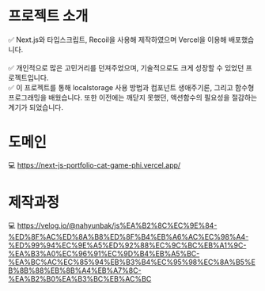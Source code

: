 
# 프로젝트 소개 
✅ Next.js와 타입스크립트,  Recoil을 사용해 제작하였으며 Vercel을 이용해 배포했습니다.  
<br>
✅ 개인적으로 많은 고민거리를 던져주었으며, 기술적으로도 크게 성장할 수 있었던 프로젝트입니다.
<br>
✅ 이 프로젝트를 통해 localstorage 사용 방법과 컴포넌트 생애주기론, 그리고 함수형 프로그래밍을 배웠습니다. 또한 이전에는 깨닫지 못했던, 액션함수의 필요성을 절감하는 계기가 되었습니다.


# 도메인 
💻 https://next-js-portfolio-cat-game-phi.vercel.app/

# 제작과정 
💻 https://velog.io/@nahyunbak/js%EA%B2%8C%EC%9E%84-%ED%8F%AC%ED%8A%B8%ED%8F%B4%EB%A6%AC%EC%98%A4-%ED%99%94%EC%9E%A5%ED%92%88%EC%9C%BC%EB%A1%9C-%EA%B3%A0%EC%96%91%EC%9D%B4%EB%A5%BC-%EA%BC%AC%EC%85%94%EB%B3%B4%EC%95%98%EC%8A%B5%EB%8B%88%EB%8B%A4%EB%A7%8C-%EA%B2%B0%EA%B3%BC%EB%AC%BC
